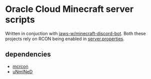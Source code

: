 # Oracle Cloud Minecraft server scripts
Written in conjuction with [jaws-w/minecraft-discord-bot](https://github.com/jaws-w/minecraft-discord-bot).
Both these projects rely on RCON being enabled in [server.properties](https://minecraft.wiki/w/Server.properties).

## dependencies
* [mcrcon](https://github.com/Tiiffi/mcrcon)
* [uNmINeD](https://unmined.net/)
